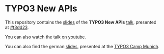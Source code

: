 # TYPO3 New APIs
This repository contains the [slides](https://github.com/o-ba/typo3-new-apis/blob/main/TYPO3_NEW_APIs.pdf) of the **TYPO3 New APIs** [talk](https://t3dd23.typo3.com/program/sessions/typo3-new-api-570), presented at [#t3dd23](https://t3dd23.typo3.com/).

You can also watch the talk on [youtube](https://www.youtube.com/watch?v=o3BHfJtiQeQ&t=6116s).

You can also find the german [slides](https://github.com/o-ba/typo3-new-apis/blob/main/TYPO3_Neue_APIs.pdf), presented at the [TYPO3 Camp Munich](https://www.typo3camp-muenchen.de/). 
